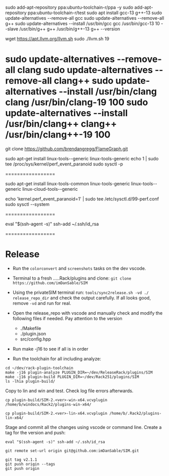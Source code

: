 

sudo add-apt-repository ppa:ubuntu-toolchain-r/ppa -y
sudo add-apt-repository ppa:ubuntu-toolchain-r/test
sudo apt install gcc-13 g++-13
sudo update-alternatives --remove-all gcc
sudo update-alternatives --remove-all g++
sudo update-alternatives --install /usr/bin/gcc gcc /usr/bin/gcc-13 10 --slave /usr/bin/g++ g++ /usr/bin/g++-13
g++ --version

wget https://apt.llvm.org/llvm.sh
sudo ./llvm.sh 19

sudo update-alternatives --remove-all clang
sudo update-alternatives --remove-all clang++
sudo update-alternatives --install /usr/bin/clang clang /usr/bin/clang-19 100
sudo update-alternatives --install /usr/bin/clang++ clang++ /usr/bin/clang++-19 100
=================

git clone https://github.com/brendangregg/FlameGraph.git

sudo apt-get install linux-tools-<kernel-version>-generic linux-tools-generic
echo 1 | sudo tee /proc/sys/kernel/perf_event_paranoid
sudo sysctl -p

=================

sudo apt-get install linux-tools-common linux-tools-generic linux-tools-<kernel-version>-generic linux-cloud-tools-<kernel-version>-generic

echo 'kernel.perf_event_paranoid=1' | sudo tee /etc/sysctl.d/99-perf.conf
sudo sysctl --system

=================

eval "$(ssh-agent -s)"
ssh-add ~/.ssh/id_rsa


=================
# Release
- Run the ```colorconvert``` and ```screenshots``` tasks on the dev vscode.

- Terminal to a fresh  .....Rack/plugins and clone: ```git clone https://github.com/imDanSable/SIM```

- Using the privateSIM terminal run: ```tools/sync2release.sh -vd ./ release_repo_dir``` and check the output carefully. If all looks good, remove ```-vd``` and run for real.



- Open the release_repo with vscode and manually check and modify the following files if needed. Pay attention to the version
    - ./Makefile
    - ./plugin.json
    - src/config.hpp

- Run make -j16 to see if all is in order

- Run the toolchain for all including analyze:
```
cd ~/dev/rack-plugin-toolchain
make -j16 plugin-analyze PLUGIN_DIR=~/dev/ReleaseRack/plugins/SIM
make -j16 plugin-build PLUGIN_DIR=~/dev/Rack251/plugins/SIM
ls -lhia plugin-build/
```

Copy to lin and win and test. Check log file errors afterwards.
```
cp plugin-build/SIM-2.<ver>-win-x64.vcvplugin /home/b/windocs/Rack2/plugins-win-x64/

cp plugin-build/SIM-2.<ver>-lin-x64.vcvplugin /home/b/.Rack2/plugins-lin-x64/
```

Stage and commit all the changes using vscode or command line. Create a tag for the version and push:

```
eval "$(ssh-agent -s)" ssh-add ~/.ssh/id_rsa

git remote set-url origin git@github.com:imDanSable/SIM.git

git tag v2.1.1
git push origin --tags
git push origin





